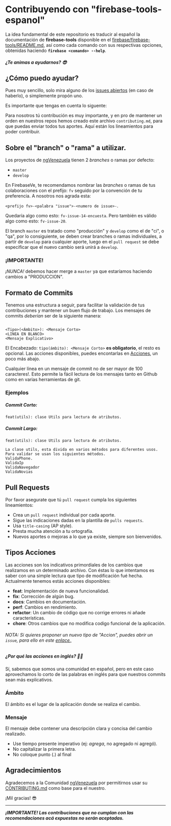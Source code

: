 # Contribuyendo con "firebase-tools-espanol"

La idea fundamental de este repositorio es traducir al español la documentación de **firebase-tools** disponible en el [firebase/firebase-tools/README.md](https://github.com/firebase/firebase-tools/blob/master/README.md), así como cada comando con sus respectivas opciones, obtenidas haciendo **`firebase <comando> --help`**.

##### ¿Te animas a ayudarnos? 😎

## ¿Cómo puedo ayudar?

Pues muy sencillo, solo mira alguno de los [issues abiertos](https://github.com/firebaseve/firebase-tools-espanol/issues) (en caso de haberlo), o simplemente propón uno.

Es importante que tengas en cuenta lo siguente:

Para nosotros tú contribución es muy importante, y en pro de mantener un orden en nuestros repos hemos creado este archivo `contributing.md`, para que puedas enviar todos tus aportes.
Aquí están los lineamientos para poder contribuir.


## Sobre el "branch" o "rama" a utilizar.

Los proyectos de [ngVenezuela](https://github.com/ngVenezuela) tienen 2 _branches_ o ramas por defecto:

- `master`
- `develop`

En FirebaseVe, te recomendamos nombrar las _branches_ o ramas de tus colaboraciones con el prefijo: `fv` seguido por la convención de tu preferencia. A nosotros nos agrada esta:

`<prefijo fv>-<palabra "issue">-<numero de issue>-`.

Quedaría algo como esto: `fv-issue-14-encuesta`. Pero también es válido algo como esto: `fv-issue-20`.

El branch `master` es tratado como "producción" y `develop` como el de "ci", o "qa", por lo consiguiente, se deben crear branches o ramas individuales, a partír de `develop` para cualquier aporte, luego en el `pull request` se debe especificar que el nuevo cambio será unirá a `develop`.

### ¡IMPORTANTE!

_¡NUNCA!_ debemos hacer merge a `master` ya que estaríamos haciendo cambios a "PRODUCCION".

## Formato de Commits

Tenemos una estructura a seguir, para facilitar la validación de tus contribuciones y mantener un buen flujo de trabajo. Los mensajes de commits _deberían_ ser de la siguiente manera:

````

<Tipo>(<Ámbito>): <Mensaje Corto>
<LINEA EN BLANCO>
<Mensaje Explicativo>

````

El Encabezado:  `tipo(ámbito): <Mensaje Corto>` **es obligatorio**, el resto es opcional. Las acciones disponibles, puedes encontarlas en [Acciones](#acciones), un poco más abajo.

Cualquier línea en un mensaje de commit no de ser mayor de 100 caracteres!. Esto permite la fácil lectura de los mensajes tanto en Github como en varias herramientas de git.

### Ejemplos

##### Commit Corto:

`feat(utils): clase Utils para lectura de atributos.`

##### Commit Largo:

```
feat(utils): clase Utils para lectura de atributos.

La clase utils, esta divida en varios métodos para diferentes usos.
Para validar se usan los siguientes métodos.
ValidaPhone.
ValidaIp
ValidaNavegador
ValidaNovias
```

## Pull Requests

Por favor asegurate que tú `pull request` cumpla los siguientes lineamientos:

- Crea un `pull request` individual por cada aporte.
- Sigue las indicaciones dadas en la plantilla de `pulls requests`.
- Usa `title-casing` (AP style).
- Presta mucha atención a tu ortografía.
- Nuevos aportes o mejoras a lo que ya existe, siempre son bienvenidos.


## Tipos Acciones

Las acciones son los indicativos primordiales de los cambios que realizamos en un determinado archivo. Con éstas lo que intentamos es saber con una simple lectura que tipo de modificación fué hecha. Actualmente tenemos estás acciones disponibles:

- **feat**: Implementación de nueva funcionalidad.
- **fix**: Corrección de algún bug.
- **docs**: Cambios en documentación.
- **perf**: Cambios en rendimiento.
- **refactor**: Un cambio de código que no corrige errores ni añade características.
- **chore**: Otros cambios que no modifica codigo funcional de la aplicación.

###### NOTA: Si quieres proponer un nuevo tipo de "Accion", puedes abrir un `issue`, para ello en este [enlace](https://github.com/firebaseve/firebase-tools-espanol/issues)</sup>_

##### ¿Por qué las acciones en inglés? 🤔😕

Sí, sabemos que somos una comunidad en español, pero en este caso aprovechamos lo corto de las palabras en inglés para que nuestros commits sean más explicativos.

### Ámbito

El ámbito es el lugar de la aplicación donde se realiza el cambio.

### Mensaje

El mensaje debe contener una descripción clara y concisa del cambio realizado.

- Use tiempo presente imperativo (ej: _agrega_, no agregado ni agregó).
- No capitalizar la primera letra.
- No coloque punto (.) al final

## Agradecimientos

Agradecemos a la Comunidad [ngVenezuela](https://github.com/ngVenezuela) por permitirnos usar su [CONTRIBUTING.md](https://github.com/ngVenezuela/wengy-ven/blob/develop/.github/CONTRIBUTING.md) como base para el nuestro.

¡Mil gracias! 😎

---

_**¡IMPORTANTE! Las contribuciones que no cumplan con las recomendaciones acá expuestas no serán aceptadas.**_
